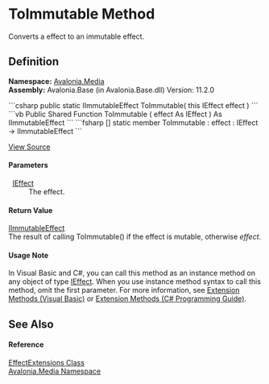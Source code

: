 # ToImmutable Method


Converts a effect to an immutable effect.



## Definition
**Namespace:** <a href="N_Avalonia_Media">Avalonia.Media</a>  
**Assembly:** Avalonia.Base (in Avalonia.Base.dll) Version: 11.2.0

<Tabs groupId="api-code-preview">
<TabItem value="csharp" label="C#">
```csharp
public static IImmutableEffect ToImmutable(
	this IEffect effect
)
```
</TabItem>
<TabItem value="vb" label="VB">
```vb
<ExtensionAttribute>
Public Shared Function ToImmutable ( 
	effect As IEffect
) As IImmutableEffect
```
</TabItem>
<TabItem value="fsharp" label="F#">
```fsharp
[<ExtensionAttribute>]
static member ToImmutable : 
        effect : IEffect -> IImmutableEffect 
```
</TabItem>
</Tabs>



<a href="https://github.com/AvaloniaUI/Avalonia/tree/master/src/Avalonia.Base/Media/Effects/EffectExtesions.cs#L43" title="View the source code">View Source</a>



#### Parameters
<dl><dt>  <a href="T_Avalonia_Media_IEffect">IEffect</a></dt><dd>The effect.</dd></dl>

#### Return Value
<a href="T_Avalonia_Media_IImmutableEffect">IImmutableEffect</a>  
The result of calling ToImmutable() if the effect is mutable, otherwise *effect*.

#### Usage Note
In Visual Basic and C#, you can call this method as an instance method on any object of type <a href="T_Avalonia_Media_IEffect">IEffect</a>. When you use instance method syntax to call this method, omit the first parameter. For more information, see <a href="https://docs.microsoft.com/dotnet/visual-basic/programming-guide/language-features/procedures/extension-methods" target="_blank" rel="noopener noreferrer">Extension Methods (Visual Basic)</a> or <a href="https://docs.microsoft.com/dotnet/csharp/programming-guide/classes-and-structs/extension-methods" target="_blank" rel="noopener noreferrer">Extension Methods (C# Programming Guide)</a>.

## See Also


#### Reference
<a href="T_Avalonia_Media_EffectExtensions">EffectExtensions Class</a>  
<a href="N_Avalonia_Media">Avalonia.Media Namespace</a>  

